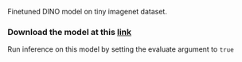 Finetuned DINO model on tiny imagenet dataset.

### Download the model at this [link](https://drive.google.com/file/d/1-5hhFMxgxjhVfs4Y-aLoYR1dWxKnU8eT/view?usp=sharing)

Run inference on this model by setting the evaluate argument to `true`
